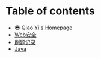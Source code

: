 # Table of contents

* [😎 Qiao Yi's Homepage](README.md)
* [Web安全](web-an-quan.md)
* [刷题记录](shua-ti-ji-lu.md)
* [Java](java.md)
